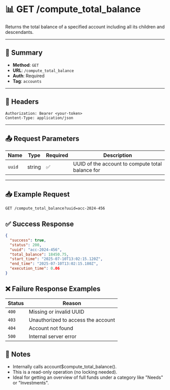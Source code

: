 # 📊 GET /compute_total_balance

Returns the total balance of a specified account including all its children and descendants.

---

## 📌 Summary

- **Method**: `GET`
- **URL**: `/compute_total_balance`
- **Auth**: Required
- **Tag**: `accounts`

---

## 🔐 Headers

```
Authorization: Bearer <your-token>
Content-Type: application/json
```

---

## 📤 Request Parameters

| Name   | Type   | Required | Description                                 |
|--------|--------|----------|---------------------------------------------|
| `uuid` | string | ✅       | UUID of the account to compute total balance for |

---

## 📥 Example Request

```
GET /compute_total_balance?uuid=acc-2024-456
```
## ✅ Success Response

```json
{
  "success": true,
  "status": 200,
  "uuid": "acc-2024-456",
  "total_balance": 18450.75,
  "start_time": "2025-07-10T13:02:15.120Z",
  "end_time": "2025-07-10T13:02:15.180Z",
  "execution_time": 0.06
}
```

## ❌ Failure Response Examples

| Status | Reason                             |
| ------ | ---------------------------------- |
| `400`  | Missing or invalid UUID            |
| `403`  | Unauthorized to access the account |
| `404`  | Account not found                  |
| `500`  | Internal server error              |


## 🧠 Notes
- Internally calls account$compute_total_balance().
- This is a read-only operation (no locking needed).
- Ideal for getting an overview of full funds under a category like "Needs" or "Investments".